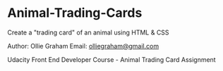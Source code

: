 # Animal-Trading-Cards
Create a "trading card" of an animal using HTML &amp; CSS 

Author: Ollie Graham
Email: olliegraham@gmail.com

Udacity Front End Developer Course - Animal Trading Card Assignment
